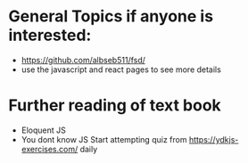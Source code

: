 # General Topics if anyone is interested:

- https://github.com/albseb511/fsd/
- use the javascript and react pages to see more details
# Further reading of text book

- Eloquent JS
- You dont know JS
Start attempting quiz from https://ydkjs-exercises.com/ daily


<!-- // undefined == null
// undefined === null
// NaN == NaN
// [] == []
// console.log({1:'name'} === {1:'name'})

// arithmetic operators
// conditional operators in react { data && data.item && data.item.map }
// 5 && 2 && 0 || 2 && 3 || 15 && 21
// 5 && 2 && 0 || 2 == 3 || 15 && 21
// 5 && 2 && 0 || 2 == 3
// precedence

// map, forEach, filter, reduce


// var arr = [1,2,3,4]

// newArr = arr.filter((a,i)=>a>2)

// var arr = new Array(1,2,3)
// console.log(arr)
// index value
// console.log(typeof arr === typeof {})

// 2d arrays, mxn

// transpose of an array. MxN -> NxM

// var key = '1'
// var key2 = '2'

// var obj = {
//   1: 'value',
//   2: 'value2'
// }

// obj[key]


// for(let key in obj){
//   console.log(key, obj[key])
// }

// hoisting
// var x = 100

// function test(){
// //   right to left
//   console.log('value',x)
// //   100, 10
//   var i = 10,
//           x = i

// }
// test()
// console.log(x)

// 100,undefined
// Ref

// var, let, const


// redeclaration let x = 10   ... let x = 20
// let x = 100
// let x =20

const name = [1,2,3]

name[1] = 4
name -->